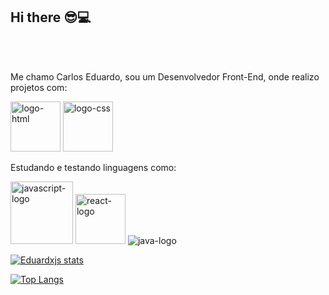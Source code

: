 ## Hi there  :sunglasses::computer:
<br>
<br>

Me chamo Carlos Eduardo, sou um Desenvolvedor Front-End, onde realizo projetos com:

<img src="https://img.shields.io/badge/HTML5-E34F26?style=for-the-badge&logo=html5&logoColor=white" alt="logo-html" width="80px"/> 
<img src="https://img.shields.io/badge/CSS3-1572B6?style=for-the-badge&logo=css3&logoColor=white" alt="logo-css" width="80px"/>

Estudando e testando linguagens como:

<img src="https://img.shields.io/badge/JavaScript-F7DF1E?style=for-the-badge&logo=javascript&logoColor=black" alt="javascript-logo" width="100px"/> 
<img src="https://img.shields.io/badge/React-20232A?style=for-the-badge&logo=react&logoColor=61DAFB" alt="react-logo" width="80px"/>
<img src="https://img.shields.io/badge/Java-ED8B00?style=for-the-badge&logo=openjdk&logoColor=white" alt="java-logo"/>

[![Eduardxjs stats](https://github-readme-stats.vercel.app/api?username=eduardxjs)](https://github.com/anuraghazra/github-readme-stats)

[![Top Langs](https://github-readme-stats.vercel.app/api/top-langs/?username=eduardxjs)](https://github.com/anuraghazra/github-readme-stats)
